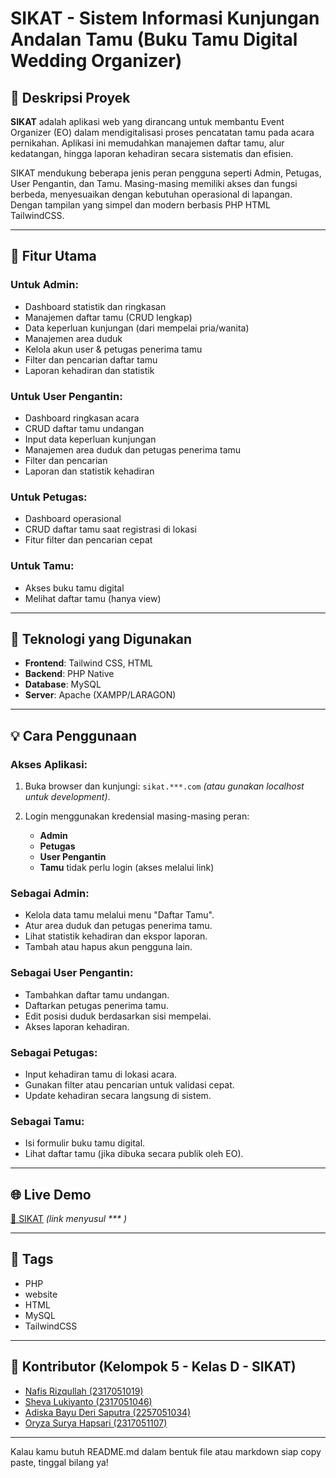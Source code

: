 # SIKAT - Sistem Informasi Kunjungan Andalan Tamu (Buku Tamu Digital Wedding Organizer)

## 📄 Deskripsi Proyek

**SIKAT** adalah aplikasi web yang dirancang untuk membantu Event Organizer (EO) dalam mendigitalisasi proses pencatatan tamu pada acara pernikahan. Aplikasi ini memudahkan manajemen daftar tamu, alur kedatangan, hingga laporan kehadiran secara sistematis dan efisien.

SIKAT mendukung beberapa jenis peran pengguna seperti Admin, Petugas, User Pengantin, dan Tamu. Masing-masing memiliki akses dan fungsi berbeda, menyesuaikan dengan kebutuhan operasional di lapangan. Dengan tampilan yang simpel dan modern berbasis PHP HTML TailwindCSS.

---

## 🧩 Fitur Utama

### Untuk **Admin**:

* Dashboard statistik dan ringkasan
* Manajemen daftar tamu (CRUD lengkap)
* Data keperluan kunjungan (dari mempelai pria/wanita)
* Manajemen area duduk
* Kelola akun user & petugas penerima tamu
* Filter dan pencarian daftar tamu
* Laporan kehadiran dan statistik

### Untuk **User Pengantin**:

* Dashboard ringkasan acara
* CRUD daftar tamu undangan
* Input data keperluan kunjungan
* Manajemen area duduk dan petugas penerima tamu
* Filter dan pencarian
* Laporan dan statistik kehadiran

### Untuk **Petugas**:

* Dashboard operasional
* CRUD daftar tamu saat registrasi di lokasi
* Fitur filter dan pencarian cepat
  
### Untuk **Tamu**:

* Akses buku tamu digital
* Melihat daftar tamu (hanya view)

---

## 🚀 Teknologi yang Digunakan

* **Frontend**: Tailwind CSS, HTML
* **Backend**: PHP Native
* **Database**: MySQL
* **Server**: Apache (XAMPP/LARAGON)

---

## 💡 Cara Penggunaan

### Akses Aplikasi:

1. Buka browser dan kunjungi: `sikat.***.com` *(atau gunakan localhost untuk development)*.
2. Login menggunakan kredensial masing-masing peran:

   * **Admin**
   * **Petugas**
   * **User Pengantin**
   * **Tamu** tidak perlu login (akses melalui link)

### Sebagai **Admin**:

* Kelola data tamu melalui menu "Daftar Tamu".
* Atur area duduk dan petugas penerima tamu.
* Lihat statistik kehadiran dan ekspor laporan.
* Tambah atau hapus akun pengguna lain.

### Sebagai **User Pengantin**:

* Tambahkan daftar tamu undangan.
* Daftarkan petugas penerima tamu.
* Edit posisi duduk berdasarkan sisi mempelai.
* Akses laporan kehadiran.

### Sebagai **Petugas**:

* Input kehadiran tamu di lokasi acara.
* Gunakan filter atau pencarian untuk validasi cepat.
* Update kehadiran secara langsung di sistem.

### Sebagai **Tamu**:

* Isi formulir buku tamu digital.
* Lihat daftar tamu (jika dibuka secara publik oleh EO).

---

## 🌐 Live Demo

[🔗 SIKAT](#) *(link menyusul *** )*

---

## 🔖 Tags

* PHP
* website
* HTML
* MySQL
* TailwindCSS

---

## 👥 Kontributor (Kelompok 5 - Kelas D - SIKAT)

- [Nafis Rizqullah (2317051019)](https://github.com/minoritas13)  
- [Sheva Lukiyanto (2317051046)](https://github.com/luckyboy002)  
- [Adiska Bayu Deri Saputra (2257051034)](https://github.com/Adiskabayu)
- [Oryza Surya Hapsari (2317051107)](https://github.com/oshlite)  

---

Kalau kamu butuh README.md dalam bentuk file atau markdown siap copy paste, tinggal bilang ya!
